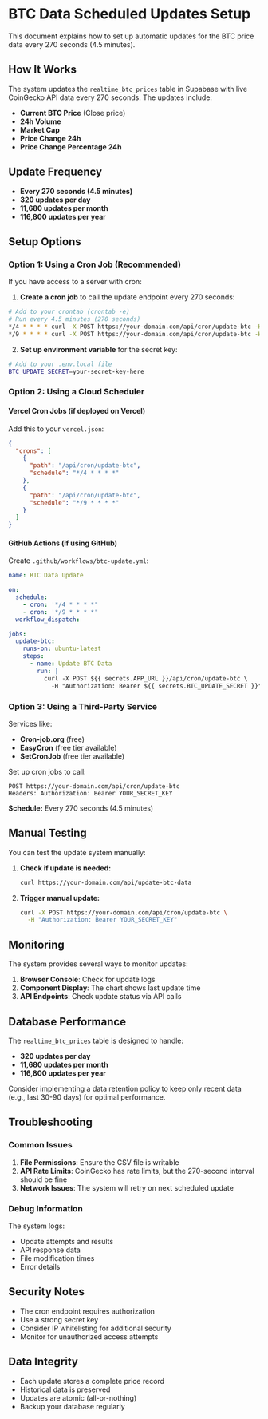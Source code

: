 # BTC Data Scheduled Updates Setup

This document explains how to set up automatic updates for the BTC price data every 270 seconds (4.5 minutes).

## How It Works

The system updates the `realtime_btc_prices` table in Supabase with live CoinGecko API data every 270 seconds. The updates include:

- **Current BTC Price** (Close price)
- **24h Volume** 
- **Market Cap**
- **Price Change 24h**
- **Price Change Percentage 24h**

## Update Frequency

- **Every 270 seconds (4.5 minutes)**
- **320 updates per day**
- **11,680 updates per month**
- **116,800 updates per year**

## Setup Options

### Option 1: Using a Cron Job (Recommended)

If you have access to a server with cron:

1. **Create a cron job** to call the update endpoint every 270 seconds:

```bash
# Add to your crontab (crontab -e)
# Run every 4.5 minutes (270 seconds)
*/4 * * * * curl -X POST https://your-domain.com/api/cron/update-btc -H "Authorization: Bearer YOUR_SECRET_KEY"
*/9 * * * * curl -X POST https://your-domain.com/api/cron/update-btc -H "Authorization: Bearer YOUR_SECRET_KEY"
```

2. **Set up environment variable** for the secret key:

```bash
# Add to your .env.local file
BTC_UPDATE_SECRET=your-secret-key-here
```

### Option 2: Using a Cloud Scheduler

#### Vercel Cron Jobs (if deployed on Vercel)

Add this to your `vercel.json`:

```json
{
  "crons": [
    {
      "path": "/api/cron/update-btc",
      "schedule": "*/4 * * * *"
    },
    {
      "path": "/api/cron/update-btc", 
      "schedule": "*/9 * * * *"
    }
  ]
}
```

#### GitHub Actions (if using GitHub)

Create `.github/workflows/btc-update.yml`:

```yaml
name: BTC Data Update

on:
  schedule:
    - cron: '*/4 * * * *'
    - cron: '*/9 * * * *'
  workflow_dispatch:

jobs:
  update-btc:
    runs-on: ubuntu-latest
    steps:
      - name: Update BTC Data
        run: |
          curl -X POST ${{ secrets.APP_URL }}/api/cron/update-btc \
            -H "Authorization: Bearer ${{ secrets.BTC_UPDATE_SECRET }}"
```

### Option 3: Using a Third-Party Service

Services like:
- **Cron-job.org** (free)
- **EasyCron** (free tier available)
- **SetCronJob** (free tier available)

Set up cron jobs to call:
```
POST https://your-domain.com/api/cron/update-btc
Headers: Authorization: Bearer YOUR_SECRET_KEY
```

**Schedule:** Every 270 seconds (4.5 minutes)

## Manual Testing

You can test the update system manually:

1. **Check if update is needed:**
   ```bash
   curl https://your-domain.com/api/update-btc-data
   ```

2. **Trigger manual update:**
   ```bash
   curl -X POST https://your-domain.com/api/cron/update-btc \
     -H "Authorization: Bearer YOUR_SECRET_KEY"
   ```

## Monitoring

The system provides several ways to monitor updates:

1. **Browser Console**: Check for update logs
2. **Component Display**: The chart shows last update time
3. **API Endpoints**: Check update status via API calls

## Database Performance

The `realtime_btc_prices` table is designed to handle:
- **320 updates per day**
- **11,680 updates per month** 
- **116,800 updates per year**

Consider implementing a data retention policy to keep only recent data (e.g., last 30-90 days) for optimal performance.

## Troubleshooting

### Common Issues

1. **File Permissions**: Ensure the CSV file is writable
2. **API Rate Limits**: CoinGecko has rate limits, but the 270-second interval should be fine
3. **Network Issues**: The system will retry on next scheduled update

### Debug Information

The system logs:
- Update attempts and results
- API response data
- File modification times
- Error details

## Security Notes

- The cron endpoint requires authorization
- Use a strong secret key
- Consider IP whitelisting for additional security
- Monitor for unauthorized access attempts

## Data Integrity

- Each update stores a complete price record
- Historical data is preserved
- Updates are atomic (all-or-nothing)
- Backup your database regularly 